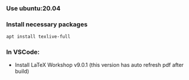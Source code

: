 ### Use ubuntu:20.04

### Install necessary packages

```bash
apt install texlive-full
```

### In VSCode:

- Install LaTeX Workshop v9.0.1 (this version has auto refresh pdf after build)
